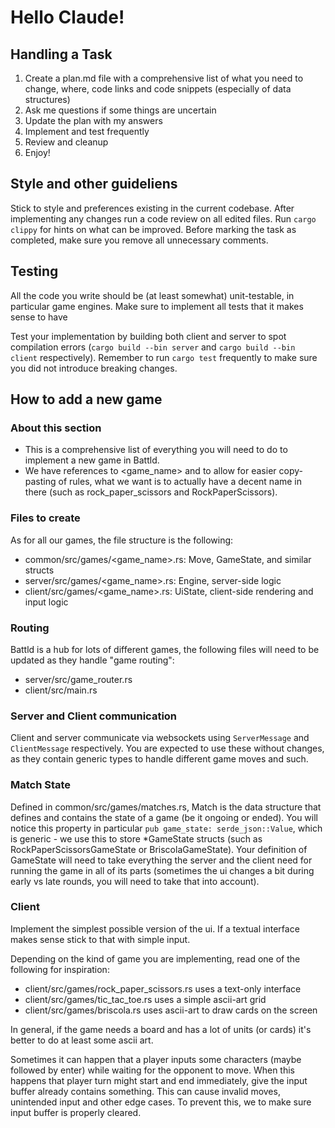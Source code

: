 # Hello Claude!

## Handling a Task
1. Create a plan.md file with a comprehensive list of what you need to change, where, code links and code snippets (especially of data structures)
2. Ask me questions if some things are uncertain
3. Update the plan with my answers
4. Implement and test frequently
5. Review and cleanup
6. Enjoy!

## Style and other guideliens
Stick to style and preferences existing in the current codebase.
After implementing any changes run a code review on all edited files.
Run `cargo clippy` for hints on what can be improved.
Before marking the task as completed, make sure you remove all unnecessary comments.

## Testing
All the code you write should be (at least somewhat) unit-testable, in particular game engines.
Make sure to implement all tests that it makes sense to have

Test your implementation by building both client and server to spot compilation errors (`cargo build --bin server` and `cargo build --bin client` respectively).
Remember to run `cargo test` frequently to make sure you did not introduce breaking changes.

## How to add a new game

### About this section
- This is a comprehensive list of everything you will need to do to implement a new game in Battld.
- We have references to <game_name> and <GameName> to allow for easier copy-pasting of rules, what we want is to actually have a decent name in there (such as rock_paper_scissors and RockPaperScissors).

### Files to create
As for all our games, the file structure is the following:
- common/src/games/<game_name>.rs: <GameName>Move, <GameName>GameState, and similar structs
- server/src/games/<game_name>.rs: <GameName>Engine, server-side logic
- client/src/games/<game_name>.rs: <GameName>UiState, client-side rendering and input logic

### Routing
Battld is a hub for lots of different games, the following files will need to be updated as they handle "game routing":
- server/src/game_router.rs
- client/src/main.rs 

### Server and Client communication
Client and server communicate via websockets using `ServerMessage` and `ClientMessage` respectively.
You are expected to use these without changes, as they contain generic types to handle different game moves and such.

### Match State
Defined in common/src/games/matches.rs, Match is the data structure that defines and contains the state of a game (be it ongoing or ended).
You will notice this property in particular `pub game_state: serde_json::Value`, which is generic - we use this to store *GameState structs (such as RockPaperScissorsGameState or BriscolaGameState).
Your definition of <GameName>GameState will need to take everything the server and the client need for running the game in all of its parts (sometimes the ui changes a bit during early vs late rounds, you will need to take that into account).

### Client
Implement the simplest possible version of the ui.
If a textual interface makes sense stick to that with simple input.

Depending on the kind of game you are implementing, read one of the following for inspiration:
- client/src/games/rock_paper_scissors.rs uses a text-only interface
- client/src/games/tic_tac_toe.rs uses a simple ascii-art grid
- client/src/games/briscola.rs uses ascii-art to draw cards on the screen

In general, if the game needs a board and has a lot of units (or cards) it's better to do at least some ascii art.

Sometimes it can happen that a player inputs some characters (maybe followed by enter) while waiting for the opponent to move.
When this happens that player turn might start and end immediately, give the input buffer already contains something. 
This can cause invalid moves, unintended input and other edge cases.
To prevent this, we to make sure input buffer is properly cleared.